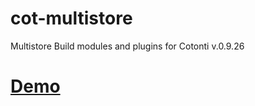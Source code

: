 # cot-multistore
Multistore Build modules and plugins for Cotonti v.0.9.26



# [Demo](https://multistore.previewit.work/mstore)
